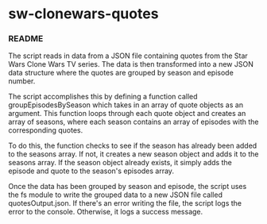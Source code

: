 # sw-clonewars-quotes

### README

The script reads in data from a JSON file containing quotes from the Star Wars Clone Wars TV series. The data is then transformed into a new JSON data structure where the quotes are grouped by season and episode number.

The script accomplishes this by defining a function called groupEpisodesBySeason which takes in an array of quote objects as an argument. This function loops through each quote object and creates an array of seasons, where each season contains an array of episodes with the corresponding quotes.

To do this, the function checks to see if the season has already been added to the seasons array. If not, it creates a new season object and adds it to the seasons array. If the season object already exists, it simply adds the episode and quote to the season's episodes array.

Once the data has been grouped by season and episode, the script uses the fs module to write the grouped data to a new JSON file called quotesOutput.json. If there's an error writing the file, the script logs the error to the console. Otherwise, it logs a success message.
